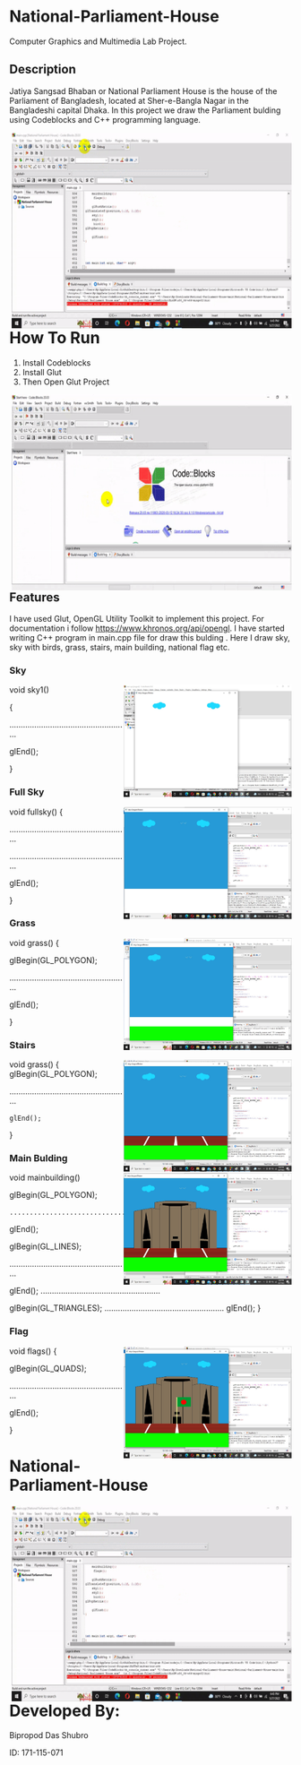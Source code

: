 # National-Parliament-House
Computer Graphics and Multimedia Lab Project.
## Description
Jatiya Sangsad Bhaban or National Parliament House is the house of the Parliament of Bangladesh, located at Sher-e-Bangla Nagar in the Bangladeshi capital Dhaka.
In this project we draw the Parliament bulding using Codeblocks and C++ programming language.
<p><img align="right" alt="GIF" src="https://github.com/shuvrodas13/National-Parliament-House/blob/main/Jatiya%20Sagsad.gif" width="500" height="350)" /></p>

# How To Run
1. Install Codeblocks
2. Install Glut
3. Then Open Glut Project

<p><img align="right" alt="GIF" src="https://github.com/shuvrodas13/National-Parliament-House/blob/main/run.gif" width="500" height="350)" /></p>


## Features
I have used  Glut, OpenGL Utility Toolkit to implement this project. For documentation i follow https://www.khronos.org/api/opengl.
I have started writing C++ program in main.cpp file for draw this bulding . Here I draw sky, sky with birds, grass, stairs, main building, national flag etc.

### Sky


<p><img align="right" alt="IMG" src="https://github.com/shuvrodas13/National-Parliament-House/blob/main/pictures/sky.jpg" width="300" height="200")" /></p>

void sky1()

{

.....................................................

glEnd();
	
}
	
	

###  Full Sky
	
	
<p><img align="right" alt="IMG" src="https://github.com/shuvrodas13/National-Parliament-House/blob/main/pictures/full%20sky.jpg" width="300" height="200")" /></p>


void fullsky()
{

.....................................................

.....................................................
 
glEnd();


}




### Grass


<p><img align="right" alt="IMG" src="https://github.com/shuvrodas13/National-Parliament-House/blob/main/pictures/grass.jpg" width="300" height="200")" /></p>

void grass()
{
	
  glBegin(GL_POLYGON);
	
.....................................................

glEnd();
	
}
	

	
### Stairs
	
 <p><img align="right" alt="IMG" src="https://github.com/shuvrodas13/National-Parliament-House/blob/main/pictures/stairs.jpg" width="300" height="200")" /></p>


void grass()
{
    glBegin(GL_POLYGON);
    
.....................................................

	glEnd();
	
}


### Main Bulding
<p><img align="right" alt="IMG" src="https://github.com/shuvrodas13/National-Parliament-House/blob/main/pictures/main%20building.jpg" width="300" height="200)" /></p>

void mainbuilding()

 glBegin(GL_POLYGON);
 
	.....................................................
	
  glEnd();
  
 glBegin(GL_LINES);
 
.....................................................

  glEnd();
  .....................................................
  
  glBegin(GL_TRIANGLES);
.....................................................
	glEnd();
}

### Flag

<p><img align="right" alt="IMG" src="https://github.com/shuvrodas13/National-Parliament-House/blob/main/pictures/flag.jpg" width="300" height="200)" /></p>

void flags()
{

glBegin(GL_QUADS);

.....................................................

glEnd();

}





# National-Parliament-House


<p><img align="right" alt="GIF" src="https://github.com/shuvrodas13/National-Parliament-House/blob/main/Jatiya%20Sagsad.gif" width="500" height="350)" /></p>

# Developed By:
Bipropod Das Shubro

ID: 171-115-071
